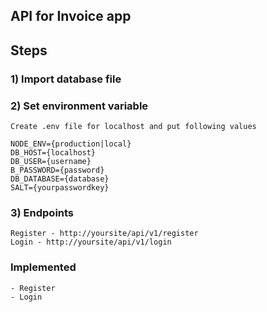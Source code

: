 ## API for Invoice app

## Steps

### 1) Import database file

### 2) Set environment variable

    Create .env file for localhost and put following values

    NODE_ENV={production|local}
    DB_HOST={localhost}
    DB_USER={username}
    B_PASSWORD={password}
    DB_DATABASE={database}
    SALT={yourpasswordkey}

### 3) Endpoints

    Register - http://yoursite/api/v1/register
    Login - http://yoursite/api/v1/login

### Implemented

    - Register
    - Login
